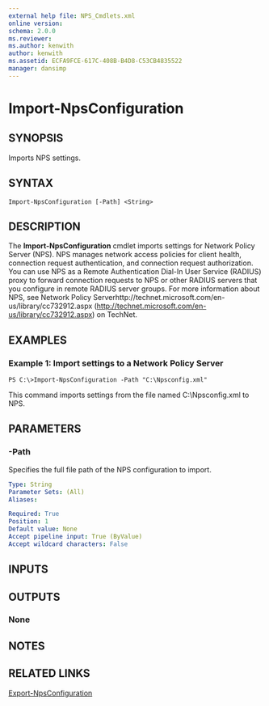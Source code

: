 ```yaml
---
external help file: NPS_Cmdlets.xml
online version: 
schema: 2.0.0
ms.reviewer:
ms.author: kenwith
author: kenwith
ms.assetid: ECFA9FCE-617C-408B-B4D8-C53CB4835522
manager: dansimp
---
```


# Import-NpsConfiguration

## SYNOPSIS
Imports NPS settings.

## SYNTAX

```
Import-NpsConfiguration [-Path] <String>
```

## DESCRIPTION
The **Import-NpsConfiguration** cmdlet imports settings for Network Policy Server (NPS).
NPS manages network access policies for client health, connection request authentication, and connection request authorization.
You can use NPS as a Remote Authentication Dial-In User Service (RADIUS) proxy to forward connection requests to NPS or other RADIUS servers that you configure in remote RADIUS server groups.
For more information about NPS, see Network Policy Serverhttp://technet.microsoft.com/en-us/library/cc732912.aspx (http://technet.microsoft.com/en-us/library/cc732912.aspx) on TechNet.

## EXAMPLES

### Example 1: Import settings to a Network Policy Server
```
PS C:\>Import-NpsConfiguration -Path "C:\Npsconfig.xml"
```

This command imports settings from the file named C:\Npsconfig.xml to NPS.

## PARAMETERS

### -Path
Specifies the full file path of the NPS configuration to import.

```yaml
Type: String
Parameter Sets: (All)
Aliases: 

Required: True
Position: 1
Default value: None
Accept pipeline input: True (ByValue)
Accept wildcard characters: False
```

## INPUTS

## OUTPUTS

### None

## NOTES

## RELATED LINKS

[Export-NpsConfiguration](./Export-NpsConfiguration.md)

